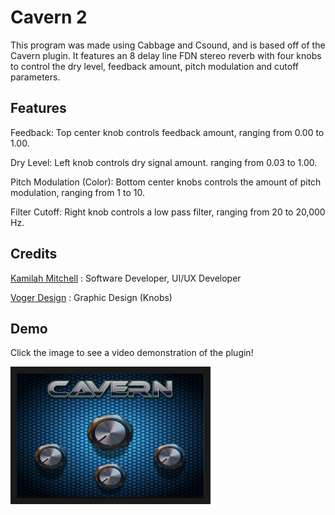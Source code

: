 # Cavern 2
This program was made using Cabbage and Csound, and is based off of the Cavern plugin. It features an 8 delay line FDN stereo reverb with four knobs to control the dry level, feedback amount, pitch modulation and cutoff parameters.

## Features
Feedback: Top center knob controls feedback amount, ranging from 0.00 to 1.00.

Dry Level: Left knob controls dry signal amount. ranging from 0.03 to 1.00.

Pitch Modulation (Color): Bottom center knobs controls the amount of pitch modulation, ranging from 1 to 10.

Filter Cutoff: Right knob controls a low pass filter, ranging from 20 to 20,000 Hz.

## Credits
[Kamilah Mitchell](http://alexxbeats.weebly.com/ ) : Software Developer, UI/UX Developer

[Voger Design](https://vogerdesign.com/) : Graphic Design (Knobs)


## Demo
Click the image to see a video demonstration of the plugin!

<a href="https://www.youtube.com/watch?v=7z-J_GhdfGs
" target="_blank"><img src="https://github.com/imABEING/Cavern-2/blob/master/Cavern2_UI.png" 
alt="Cavern Lite Demo" width="300" height="200" border="10" /></a>


